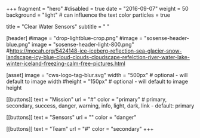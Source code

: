 +++
fragment = "hero"
#disabled = true
date = "2016-09-07"
weight = 50
background = "light" # can influence the text color
particles = true

title = "Clear Water Sensors"
subtitle = " "

[header]
  #image = "drop-lightblue-crop.png"
  #image = "sosense-header-blue.png"
  image = "sosense-header-light-800.png"
  #https://mocah.org/5424148-ice-iceberg-reflection-sea-glacier-snow-landscape-icy-blue-cloud-clouds-cloudscape-refelction-river-water-lake-winter-iceland-freezing-calm-free-pictures.html

[asset]
  image = "cws-logo-tag-blur.svg"
  width = "500px" # optional - will default to image width
  #height = "150px" # optional - will default to image height

[[buttons]]
  text = "Mission"
  url = "#"
  color = "primary" # primary, secondary, success, danger, warning, info, light, dark, link - default: primary

[[buttons]]
  text = "Sensors"
  url = ""
  color = "danger"

[[buttons]]
  text = "Team"
  url = "#"
  color = "secondary"
+++
